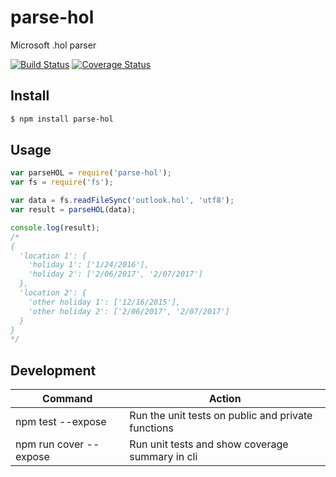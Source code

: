 # parse-hol  
Microsoft .hol parser  

[![Build Status](https://travis-ci.org/Ryan-Bell/parse-hol.svg?branch=master)](https://travis-ci.org/Ryan-Bell/parse-hol)
[![Coverage Status](https://coveralls.io/repos/github/Ryan-Bell/parse-hol/badge.svg?branch=master)](https://coveralls.io/github/Ryan-Bell/parse-hol?branch=master)

Install
-------

```sh
$ npm install parse-hol
```

Usage
-----

```js
var parseHOL = require('parse-hol');
var fs = require('fs');

var data = fs.readFileSync('outlook.hol', 'utf8');
var result = parseHOL(data);

console.log(result);
/*
{
  'location 1': {
    'holiday 1': ['1/24/2016'],
    'holiday 2': ['2/06/2017', '2/07/2017']
  },
  'location 2': {
    'other holiday 1': ['12/16/2015'],
    'other holiday 2': ['2/06/2017', '2/07/2017']
  }
}
*/
```


Development
-----
| Command | Action |
| ------- | ------ |
| npm test --expose | Run the unit tests on public and private functions |
| npm run cover --expose | Run unit tests and show coverage summary in cli |
